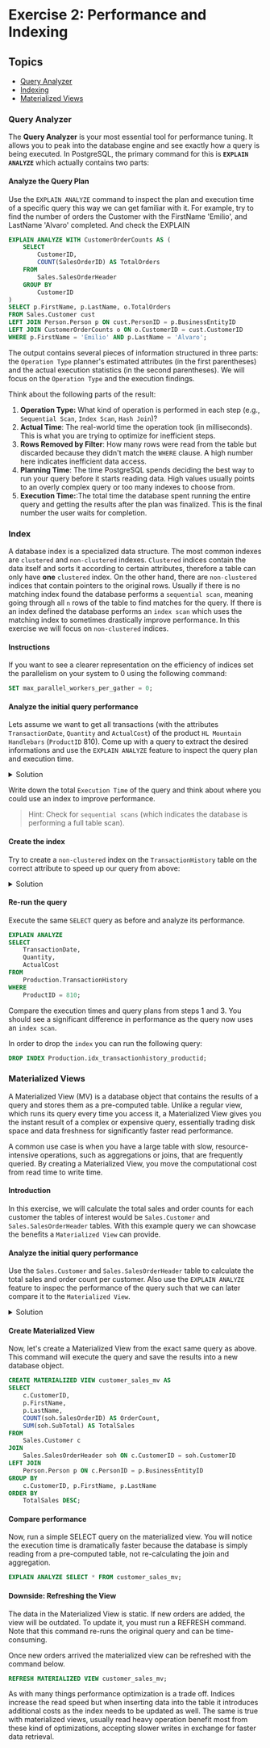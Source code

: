 # Exercise 2: Performance and Indexing

## Topics

* [Query Analyzer](#query-analyzer)
* [Indexing](#index)
* [Materialized Views](#materialized-views)

### Query Analyzer

The **Query Analyzer** is your most essential tool for performance tuning. It allows you to peak into the database engine and see exactly how a query is being executed. In PostgreSQL, the primary command for this is **`EXPLAIN ANALYZE`** which actually contains two parts:

#### Analyze the Query Plan

Use the `EXPLAIN ANALYZE` command to inspect the plan and execution time of a specific query this way we can get familiar with it. For example, try to find the number of orders the Customer with the FirstName 'Emilio', and LastName 'Alvaro' completed. And check the EXPLAIN
```sql
EXPLAIN ANALYZE WITH CustomerOrderCounts AS (
    SELECT
        CustomerID,
        COUNT(SalesOrderID) AS TotalOrders
    FROM
        Sales.SalesOrderHeader
    GROUP BY
        CustomerID
)
SELECT p.FirstName, p.LastName, o.TotalOrders
FROM Sales.Customer cust
LEFT JOIN Person.Person p ON cust.PersonID = p.BusinessEntityID
LEFT JOIN CustomerOrderCounts o ON o.CustomerID = cust.CustomerID
WHERE p.FirstName = 'Emilio' AND p.LastName = 'Alvaro';
```

The output contains several pieces of information structured in three parts: the `Operation Type` planner's estimated attributes (in the first parentheses) and the actual execution statistics (in the second parentheses). We will focus on the `Operation Type` and the execution findings.

Think about the following parts of the result:
1.  **Operation Type:** What kind of operation is performed in each step (e.g., `Sequential Scan`, `Index Scan`, `Hash Join`)?
2.  **Actual Time**: The real-world time the operation took (in milliseconds). This is what you are trying to optimize for inefficient steps.
3.  **Rows Removed by Filter**: How many rows were read from the table but discarded because they didn't match the `WHERE` clause. A high number here indicates inefficient data access.
4.  **Planning Time**: The time PostgreSQL spends deciding the best way to run your query before it starts reading data. High values usually points to an overly complex query or too many indexes to choose from.
5.  **Execution Time:**:The total time the database spent running the entire query and getting the results after the plan was finalized. This is the final number the user waits for completion.

### Index

A database index is a specialized data structure. The most common indexes are `clustered` and `non-clustered` indexes. `Clustered` indices contain the data itself and sorts it according to certain attributes, therefore a table can only have **one** `clustered` index. On the other hand, there are `non-clustered` indices that contain pointers to the original rows. Usually if there is no matching index found the database performs a `sequential scan`, meaning going through all `n` rows of the table to find matches for the query. If there is an index defined the database performs an `index scan` which uses the matching index to sometimes drastically improve performance. In this exercise we will focus on `non-clustered` indices.

#### Instructions

If you want to see a clearer representation on the efficiency of indices set the parallelism on your system to 0 using the following command:
```sql
SET max_parallel_workers_per_gather = 0;
``` 

#### Analyze the initial query performance

Lets assume we want to get all transactions (with the attributes `TransactionDate`, `Quantity` and `ActualCost`) of the product `HL Mountain Handlebars` (`ProductID` 810). Come up with a query to extract the desired informations and use the `EXPLAIN ANALYZE` feature to inspect the query plan and execution time.
<details>
  <summary>Solution</summary>

```sql
EXPLAIN ANALYZE
SELECT
    TransactionDate,
    Quantity,
    ActualCost,
FROM
    Production.TransactionHistory
WHERE
    ProductID = 810;
```

</details>

Write down the total `Execution Time` of the query and think about where you could use an index to improve performance.
> Hint: Check for `sequential scans` (which indicates the database is performing a full table scan).

#### Create the index

Try to create a `non-clustered` index on the `TransactionHistory` table on the correct attribute to speed up our query from above:

<details>
  <summary>Solution</summary>

```sql
CREATE INDEX idx_transactionhistory_productid ON Production.TransactionHistory (ProductID);
```

</details>

#### Re-run the query
Execute the same `SELECT` query as before and analyze its performance.

```sql
EXPLAIN ANALYZE
SELECT
    TransactionDate,
    Quantity,
    ActualCost
FROM
    Production.TransactionHistory
WHERE
    ProductID = 810;
```
Compare the execution times and query plans from steps 1 and 3. You should see a significant difference in performance as the query now uses an `index scan`.

In order to drop the `index` you can run the following query:
```sql
DROP INDEX Production.idx_transactionhistory_productid;
```

### Materialized Views

A Materialized View (MV) is a database object that contains the results of a query and stores them as a pre-computed table. Unlike a regular view, which runs its query every time you access it, a Materialized View gives you the instant result of a complex or expensive query, essentially trading disk space and data freshness for significantly faster read performance.

A common use case is when you have a large table with slow, resource-intensive operations, such as aggregations or joins, that are frequently queried. By creating a Materialized View, you move the computational cost from read time to write time.

#### Introduction

In this exercise, we will calculate the total sales and order counts for each customer the tables of interest would be `Sales.Customer` and `Sales.SalesOrderHeader` tables. With this example query we can showcase the benefits a `Materialized View` can provide.

#### Analyze the initial query performance

Use the `Sales.Customer` and `Sales.SalesOrderHeader` table to calculate the total sales and order count per customer. Also use the `EXPLAIN ANALYZE` feature to inspec the performance of the query such that we can later compare it to the `Materialized View`.

<details>
    <summary>Solution</summary>

```sql
EXPLAIN ANALYZE
SELECT
    c.CustomerID,
    p.FirstName,
    p.LastName,
    COUNT(soh.SalesOrderID) AS OrderCount,
    SUM(soh.SubTotal) AS TotalSales
FROM
    Sales.Customer c
JOIN
    Sales.SalesOrderHeader soh ON c.CustomerID = soh.CustomerID
LEFT JOIN
    Person.Person p ON c.PersonID = p.BusinessEntityID
GROUP BY
    c.CustomerID, p.FirstName, p.LastName
ORDER BY
    TotalSales DESC;
```
</details>

#### Create Materialized View

Now, let's create a Materialized View from the exact same query as above. This command will execute the query and save the results into a new database object.

```sql
CREATE MATERIALIZED VIEW customer_sales_mv AS
SELECT
    c.CustomerID,
    p.FirstName,
    p.LastName,
    COUNT(soh.SalesOrderID) AS OrderCount,
    SUM(soh.SubTotal) AS TotalSales
FROM
    Sales.Customer c
JOIN
    Sales.SalesOrderHeader soh ON c.CustomerID = soh.CustomerID
LEFT JOIN
    Person.Person p ON c.PersonID = p.BusinessEntityID
GROUP BY
    c.CustomerID, p.FirstName, p.LastName
ORDER BY
    TotalSales DESC;
```

#### Compare performance
Now, run a simple SELECT query on the materialized view. You will notice the execution time is dramatically faster because the database is simply reading from a pre-computed table, not re-calculating the join and aggregation.

```sql
EXPLAIN ANALYZE SELECT * FROM customer_sales_mv;
```

#### Downside: Refreshing the View
The data in the Materialized View is static. If new orders are added, the view will be outdated. To update it, you must run a REFRESH command. Note that this command re-runs the original query and can be time-consuming.

Once new orders arrived the materialized view can be refreshed with the command below.

```sql
REFRESH MATERIALIZED VIEW customer_sales_mv;
```

As with many things performance optimization is a trade off. Indices increase the read speed but when inserting data into the table it introduces additional costs as the index needs to be updated as well. The same is true with materialized views, usually read heavy operation benefit most from these kind of optimizations, accepting slower writes in exchange for faster data retrieval.

